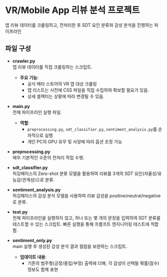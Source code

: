 # VR/Mobile App 리뷰 분석 프로젝트

앱 리뷰 데이터를 크롤링하고, 전처리한 후 SDT 요인 분류와 감성 분석을 진행하는 파이프라인


## 파일 구성

- **crawler.py**  
  앱 리뷰 데이터를 직접 크롤링하는 스크립트.
  - **주요 기능**:  
    - 공식 메타 스토어의 VR 앱 대상 크롤링  
    - 앱 리스트는 사전에 CSS 파일을 직접 수집하여 확보할 필요가 있음.
    - 상세 셀렉터는 상황에 따라 변경될 수 있음.


- **main.py**  
  전체 파이프라인 실행 파일.
  - **역할**:  
    - `preprocessing.py`, `sdt_classifier.py`, `sentiment_analysis.py`를 순차적으로 실행  
    - 개인 PC의 GPU 유무 및 사양에 따라 옵션 조정 가능


- **preprocessing.py**  
  매우 기본적인 수준의 전처리 작업 수행.


- **sdt_classifier.py**  
  허깅페이스의 Zero-shot 분류 모델을 활용하여 리뷰를 3개의 SDT 요인(자율성/유능감/관계성)으로 분류.


- **sentiment_analysis.py**  
  허깅페이스의 감성 분석 모델을 사용하여 리뷰 감성을 positive/neutral/negative로 분류.


- **test.py**  
  전체 파이프라인을 실행하지 않고, 하나 또는 몇 개의 문장을 입력하여 SDT 분류를 테스트할 수 있는 스크립트.
  빠른 실행을 통해 프롬프트 엔지니어링 테스트에 적합함.

  

- **sentiment_only.py**  
  main 실행 후 생성된 감성 분석 결과 컬럼을 보완하는 스크립트.
  - **업데이트 내용**:  
    - 기존의 범주형(긍정/중립/부정) 출력에 더해, 각 감성이 선택될 확률(점수) 정보도 함께 표현

